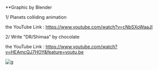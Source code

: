 **Graphic by Blender


1/ Planets colliding animation


the YouTube Link : https://www.youtube.com/watch?v=cNbSXoWaaJI



2/ Write "DR/Shimaa" by chocolate 



the YouTube Link : https://www.youtube.com/watch?v=HEAmcQJ7HOY&feature=youtu.be



![g](https://user-images.githubusercontent.com/36794457/50002409-b91bde00-ffa8-11e8-95e0-dfdb98784e53.jpg)








